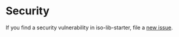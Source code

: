 # Security

If you find a security vulnerability in iso-lib-starter, file a [new issue](https://github.com/lykmapipo/iso-lib-starter/issues).
